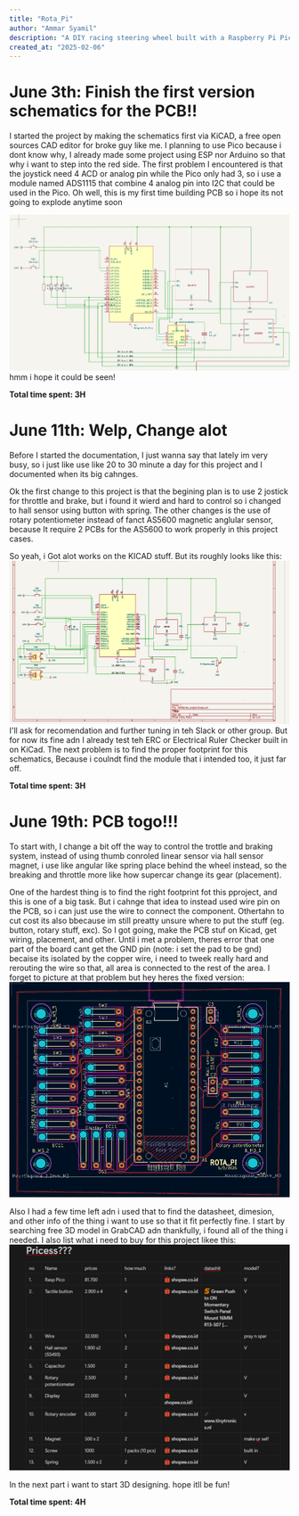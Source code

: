 ```yaml
---
title: "Rota_Pi"
author: "Ammar Syamil"
description: "A DIY racing steering wheel built with a Raspberry Pi Pico USB-C module. It features 2 Magnetic hall button for variable throttle and brake control, gear shift buttons, and a rotary potensiometer for steering detection. Designed to work as a plug-and-play USB HID game controller for PC racing games and other wihtout the need of extra steering pads."
created_at: "2025-02-06"
---
```


# June 3th: Finish the first version schematics for the PCB!!

I started the project by making the schematics first via KiCAD, a free open sources CAD editor for broke guy like me. I planning to use Pico because i dont know why, I already made some project using ESP nor Arduino so that why i want to step into the red side. The first problem I encountered is that the joystick need 4 ACD or analog pin while the Pico only had 3, so i use a module named ADS1115 that combine 4 analog pin into I2C that could be used in the Pico. Oh well, this is my first time building PCB so i hope its not going to explode anytime soon

![alt text](image/image.png)
hmm i hope it could be seen!


**Total time spent: 3H**


# June 11th: Welp, Change alot

Before I started the documentation, I just wanna say that lately im very busy, so i just like use like 20 to 30 minute a day for this project and I documented when its big cahnges.

Ok the first change to this project is that the begining plan is to use 2 jostick for throttle and brake, but i found it wierd and hard to control so i changed to hall sensor using button with spring. The other changes is the use of rotary potentiometer instead of fanct AS5600 magnetic anglular sensor, because It require 2 PCBs for the AS5600 to work properly in this project cases.

So yeah, i Got alot works on the KICAD stuff. But its roughly looks like this:
![alt text](image/image-1.png)
I'll ask for recomendation and further tuning in teh Slack or other group. But for now its fine adn I already test teh ERC or Electrical Ruler Checker built in on KiCad. The next problem is to find the proper footprint for this schematics, Because i coulndt find the module that i intended too, it just far off.

**Total time spent: 3H**


# June 19th: PCB togo!!!

To start with, I change a bit off the way to control the trottle and braking system, instead of using thumb conroled linear sensor via hall sensor magnet, i use like angular like spring place behind the wheel instead, so the breaking and throttle more like how supercar change its gear (placement).

One of the hardest thing is to find the right footprint fot this pproject, and this is one of a big task. But i cahnge that idea to instead used wire pin on the PCB, so i can just use the wire to connect the component. Othertahn to cut cost its also bbecause im still preatty unsure where to put the stuff (eg. button, rotary stuff, exc). So I got going, make the PCB stuf on Kicad, get wiring, placement, and other. Until i met a problem, theres error that one part of the board cant get the GND pin (note: i set the pad to be gnd) becaise its isolated by the copper wire, i need to tweek really hard and rerouting the wire so that, all area is connected to the rest of the area. I forget to picture at that problem but hey heres the fixed version:
![alt text](image/image-2.png)

Also I had a few time left adn i used that to find the datasheet, dimesion, and other info of the thing i want to use so that it fit perfectly fine. I start by searching free 3D model in GrabCAD adn thankfully, i found all of the thing i needed. I also list what i need to buy for this project likee this:
![alt text](image/4.png)

In the next part i want to start 3D designing. hope itll be fun!


**Total time spent: 4H**